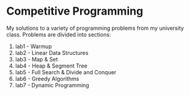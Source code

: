 # Competitive Programming

My solutions to a variety of programming problems from my university class.
Problems are divided into sections:

1. lab1 - Warmup
2. lab2 - Linear Data Structures
3. lab3 - Map & Set
4. lab4 - Heap & Segment Tree
5. lab5 - Full Search & Divide and Conquer
6. lab6 - Greedy Algorithms
7. lab7 - Dynamic Programming

